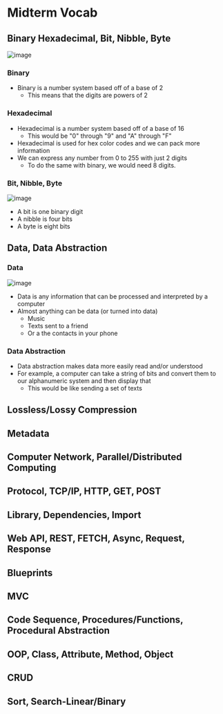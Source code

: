 # Midterm Vocab

## Binary Hexadecimal, Bit, Nibble, Byte
![image](https://www.watelectronics.com/wp-content/uploads/Hexadecimal-and-Binary-Number-System-Representation.jpg)
### Binary
* Binary is a number system based off of a base of 2
  * This means that the digits are powers of 2

### Hexadecimal
* Hexadecimal is a number system based off of a base of 16
  * This would be "0" through "9" and "A" through "F"
* Hexadecimal is used for hex color codes and we can pack more information
* We can express any number from 0 to 255 with just 2 digits
  * To do the same with binary, we would need 8 digits.

### Bit, Nibble, Byte
![image](https://www.dataunitconverter.com/blog/images/bit-nibble-byte-1.png)
* A bit is one binary digit
* A nibble is four bits
* A byte is eight bits

## Data, Data Abstraction
### Data
![image](https://encrypted-tbn0.gstatic.com/images?q=tbn:ANd9GcReAlES1HWaSRCx-0JZlJZ2iQNiZStQ0HCjkQ&usqp=CAU)
* Data is any information that can be processed and interpreted by a computer
* Almost anything can be data (or turned into data)
  * Music
  * Texts sent to a friend
  * Or a the contacts in your phone

### Data Abstraction
* Data abstraction makes data more easily read and/or understood
* For example, a computer can take a string of bits and convert them to our alphanumeric system and then display that
  * This would be like sending a set of texts

## Lossless/Lossy Compression


## Metadata


## Computer Network, Parallel/Distributed Computing


## Protocol, TCP/IP, HTTP, GET, POST


## Library, Dependencies, Import


## Web API, REST, FETCH, Async, Request, Response


## Blueprints


## MVC


## Code Sequence, Procedures/Functions, Procedural Abstraction


## OOP, Class, Attribute, Method, Object


## CRUD


## Sort, Search-Linear/Binary

